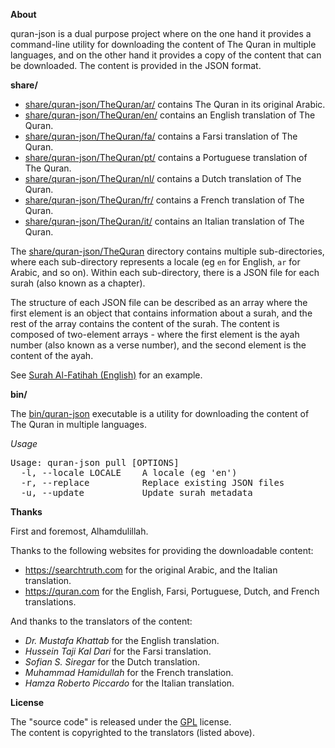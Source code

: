 <p align="left">
  <strong>About</strong>
</p>

quran-json is a dual purpose project where on the one hand it provides a
command-line utility for downloading the content of The Quran in multiple
languages, and on the other hand it provides a copy of the content that
can be downloaded. The content is provided in the JSON format.

<p align="left">
  <strong>share/</strong>
</p>

* [share/quran-json/TheQuran/ar/](share/quran-json/TheQuran/ar/) contains The Quran in its original Arabic.
* [share/quran-json/TheQuran/en/](share/quran-json/TheQuran/en/) contains an English translation of The Quran.
* [share/quran-json/TheQuran/fa/](share/quran-json/TheQuran/fa/) contains a Farsi translation of The Quran.
* [share/quran-json/TheQuran/pt/](share/quran-json/TheQuran/pt/) contains a Portuguese translation of The Quran.
* [share/quran-json/TheQuran/nl/](share/quran-json/TheQuran/nl/) contains a Dutch translation of The Quran.
* [share/quran-json/TheQuran/fr/](share/quran-json/TheQuran/fr/) contains a French translation of The Quran.
* [share/quran-json/TheQuran/it/](share/quran-json/TheQuran/it/) contains an Italian translation of The Quran.

The
[share/quran-json/TheQuran](share/quran-json/TheQuran/)
directory contains multiple sub-directories, where each sub-directory represents
a locale (eg `en` for English, `ar` for Arabic, and  so on). Within each sub-directory,
there is a JSON file for each surah (also known as a chapter).

The structure of each JSON file can be described as an array where the first element is
an object that contains information about a surah, and the rest of the array contains
the content of the surah. The content is composed of two-element arrays - where the first
element is the ayah number (also known as a verse number), and the second element is the
content of the ayah.

See [Surah Al-Fatihah (English)](share/quran-json/TheQuran/en/1.json) for an example.

<p align=left">
  <strong>bin/</strong>
</p>

The [bin/quran-json](bin/quran-json) executable is a utility for downloading
the content of The Quran in multiple languages.

*Usage*

<pre>
Usage: quran-json pull [OPTIONS]
  -l, --locale LOCALE    A locale (eg 'en')
  -r, --replace          Replace existing JSON files
  -u, --update           Update surah metadata
</pre>

<p align="left">
  <strong>Thanks</strong>
</p>

First and foremost, Alhamdulillah.

Thanks to the following websites for providing the downloadable content:

  * https://searchtruth.com for the original Arabic, and the Italian translation.
  * https://quran.com for the English, Farsi, Portuguese, Dutch, and French translations.

And thanks to the translators of the content:

  * _Dr. Mustafa Khattab_ for the English translation.
  * _Hussein Taji Kal Dari_ for the Farsi translation.
  * _Sofian S. Siregar_ for the Dutch translation.
  * _Muhammad Hamidullah_ for the French translation.
  * _Hamza Roberto Piccardo_ for the Italian translation.

<p align="left">
  <strong>License</strong>
</p>

The "source code" is released under the [GPL](./LICENSE) license.
<br>
The content is copyrighted to the translators (listed above).
